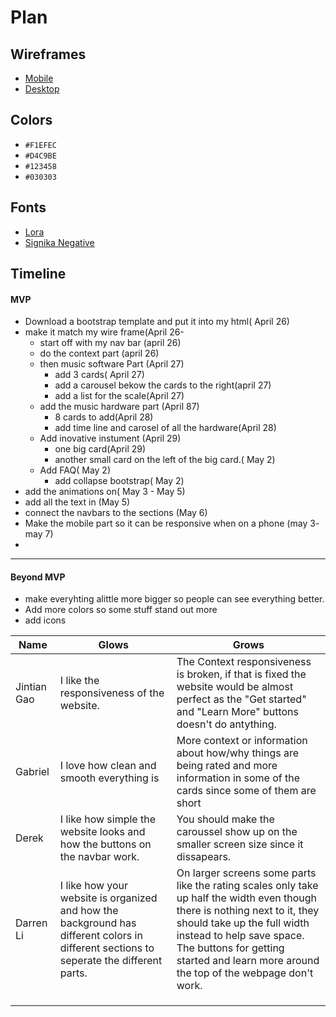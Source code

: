 # Plan

## Wireframes
* [Mobile](https://wireframe.cc/zl1GFI)
* [Desktop](https://wireframe.cc/fxaypF)

## Colors
* `#F1EFEC`
* `#D4C9BE`
* `#123458`
* `#030303`

## Fonts
* [Lora](https://fonts.google.com/specimen/Lora)
* [Signika Negative](https://fonts.google.com/specimen/Signika+Negative)

## Timeline

#### MVP
* Download a bootstrap template and put it into my html( April 26)
* make it match my wire frame(April 26-
  *   start off with my nav bar (april 26)
  * do the context part (april 26)
  * then music software Part (April 27)
    * add 3 cards( April 27)
    * add a carousel bekow the cards to the right(april 27)
    * add a list for the scale(April 27)
  * add the music hardware part (April 87)
    * 8 cards to add(April 28)
    * add time line and carosel of all the hardware(April 28)
  * Add inovative instument (April 29)
    * one big card(April 29)
    * another small card on the left of the big card.( May 2)
  * Add FAQ( May 2)
    *  add collapse bootstrap( May 2)
*  add the animations on( May 3 - May 5)
*  add all the text in (May 5)
*  connect the navbars to the sections (May 6)
*  Make the mobile part so it can be responsive when on a phone (may 3- may 7)
*   
     

---

#### Beyond MVP

* make everyhting alittle more bigger so people can see everything better.
* Add more colors so some stuff stand out more
* add icons










| Name | Glows | Grows |
| -------- | ------- | ------- |
|  Jintian Gao | I like the responsiveness of the website.  | The Context responsiveness is broken, if that is fixed the website would be almost perfect as the "Get started" and "Learn More" buttons doesn't do antything.
| Gabriel  | I love how clean and smooth everything is | More context or information about how/why things are being rated and more information in some of the cards since some of  them are short
| Derek | I like how simple the website looks and how the buttons on the navbar work. | You should make the caroussel show up on the smaller screen size since it dissapears. |
| Darren Li  | I like how your website is organized and how the background has different colors in different sections to seperate the different parts.  | On larger screens some parts like the rating scales only take up half the width even though there is nothing next to it, they should take up the full width instead to help save space. The buttons for getting started and learn more around the top of the webpage don't work.
|   |   |
|   |   |
|   |   |



